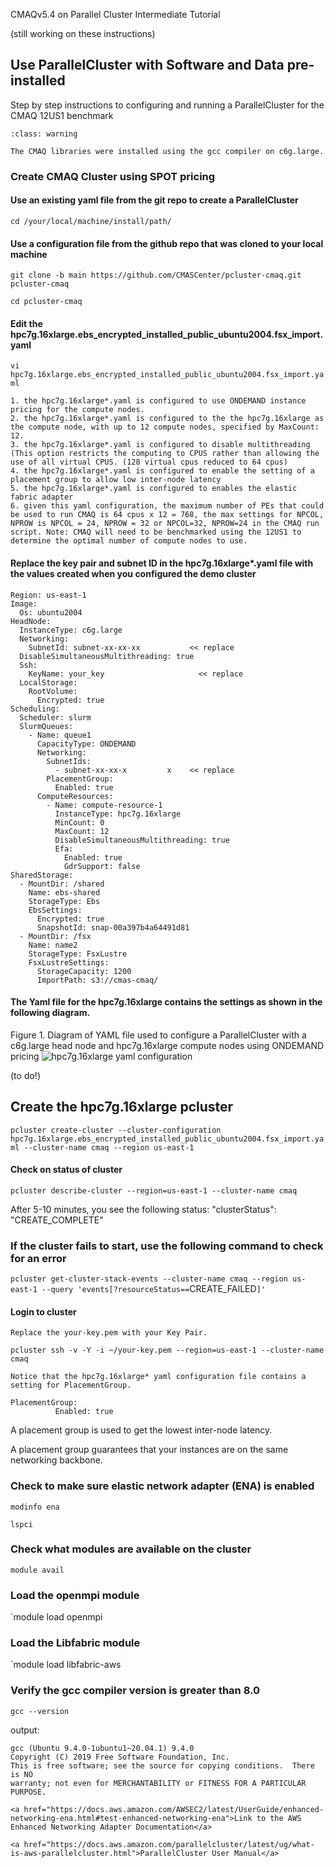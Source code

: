 CMAQv5.4 on Parallel Cluster Intermediate Tutorial

(still working on these instructions)

## Use ParallelCluster with Software and Data pre-installed

Step by step instructions to configuring and running a ParallelCluster for the CMAQ 12US1 benchmark 

```{admonition} Notice
:class: warning

The CMAQ libraries were installed using the gcc compiler on c6g.large.

```


### Create CMAQ Cluster using SPOT pricing

#### Use an existing yaml file from the git repo to create a ParallelCluster

`cd /your/local/machine/install/path/`

#### Use a configuration file from the github repo that was cloned to your local machine

`git clone -b main https://github.com/CMASCenter/pcluster-cmaq.git pcluster-cmaq`


`cd pcluster-cmaq`

####  Edit the hpc7g.16xlarge.ebs_encrypted_installed_public_ubuntu2004.fsx_import.yaml

`vi hpc7g.16xlarge.ebs_encrypted_installed_public_ubuntu2004.fsx_import.yaml`

```{note}
1. the hpc7g.16xlarge*.yaml is configured to use ONDEMAND instance pricing for the compute nodes.
2. the hpc7g.16xlarge*.yaml is configured to the the hpc7g.16xlarge as the compute node, with up to 12 compute nodes, specified by MaxCount: 12.
3. the hpc7g.16xlarge*.yaml is configured to disable multithreading (This option restricts the computing to CPUS rather than allowing the use of all virtual CPUS. (128 virtual cpus reduced to 64 cpus)
4. the hpc7g.16xlarge*.yaml is configured to enable the setting of a placement group to allow low inter-node latency
5. the hpc7g.16xlarge*.yaml is configured to enables the elastic fabric adapter
6. given this yaml configuration, the maximum number of PEs that could be used to run CMAQ is 64 cpus x 12 = 768, the max settings for NPCOL, NPROW is NPCOL = 24, NPROW = 32 or NPCOL=32, NPROW=24 in the CMAQ run script. Note: CMAQ will need to be benchmarked using the 12US1 to determine the optimal number of compute nodes to use.
```

#### Replace the key pair and subnet ID in the hpc7g.16xlarge*.yaml file with the values created when you configured the demo cluster

```
Region: us-east-1
Image:
  Os: ubuntu2004
HeadNode:
  InstanceType: c6g.large
  Networking:
    SubnetId: subnet-xx-xx-xx           << replace
  DisableSimultaneousMultithreading: true
  Ssh:
    KeyName: your_key                     << replace
  LocalStorage:
    RootVolume:
      Encrypted: true
Scheduling:
  Scheduler: slurm
  SlurmQueues:
    - Name: queue1
      CapacityType: ONDEMAND 
      Networking:
        SubnetIds:
          - subnet-xx-xx-x         x    << replace
        PlacementGroup:
          Enabled: true
      ComputeResources:
        - Name: compute-resource-1
          InstanceType: hpc7g.16xlarge
          MinCount: 0
          MaxCount: 12
          DisableSimultaneousMultithreading: true
          Efa:
            Enabled: true
            GdrSupport: false
SharedStorage:
  - MountDir: /shared
    Name: ebs-shared
    StorageType: Ebs
    EbsSettings:
      Encrypted: true
      SnapshotId: snap-00a397b4a64491d81
  - MountDir: /fsx
    Name: name2
    StorageType: FsxLustre
    FsxLustreSettings:
      StorageCapacity: 1200
      ImportPath: s3://cmas-cmaq/
```

#### The Yaml file for the hpc7g.16xlarge contains the settings as shown in the following diagram.

Figure 1. Diagram of YAML file used to configure a ParallelCluster with a c6g.large head node and hpc7g.16xlarge compute nodes using ONDEMAND pricing
![hpc7g.16xlarge yaml configuration](../../yml_plots/hpc7g.16xlarge.png)

(to do!)


## Create the hpc7g.16xlarge pcluster

`pcluster create-cluster --cluster-configuration hpc7g.16xlarge.ebs_encrypted_installed_public_ubuntu2004.fsx_import.yaml --cluster-name cmaq --region us-east-1`

#### Check on status of cluster

`pcluster describe-cluster --region=us-east-1 --cluster-name cmaq`


After 5-10 minutes, you see the following status: "clusterStatus": "CREATE_COMPLETE"

### If the cluster fails to start, use the following command to check for an error

`pcluster get-cluster-stack-events --cluster-name cmaq --region us-east-1 --query 'events[?resourceStatus==`CREATE_FAILED`]'`

#### Login to cluster
```{note}
Replace the your-key.pem with your Key Pair.
```

`pcluster ssh -v -Y -i ~/your-key.pem --region=us-east-1 --cluster-name cmaq`

```{note}
Notice that the hpc7g.16xlarge* yaml configuration file contains a setting for PlacementGroup.
```

```
PlacementGroup:
          Enabled: true
```
 
A placement group is used to get the lowest inter-node latency. 

A placement group guarantees that your instances are on the same networking backbone. 

### Check to make sure elastic network adapter (ENA) is enabled

`modinfo ena`

`lspci`

### Check what modules are available on the cluster

`module avail`

### Load the openmpi module

`module load openmpi

### Load the Libfabric module

`module load libfabric-aws

### Verify the gcc compiler version is greater than 8.0

`gcc --version`

output:

```
gcc (Ubuntu 9.4.0-1ubuntu1~20.04.1) 9.4.0
Copyright (C) 2019 Free Software Foundation, Inc.
This is free software; see the source for copying conditions.  There is NO
warranty; not even for MERCHANTABILITY or FITNESS FOR A PARTICULAR PURPOSE.

```

```{seealso}
<a href="https://docs.aws.amazon.com/AWSEC2/latest/UserGuide/enhanced-networking-ena.html#test-enhanced-networking-ena">Link to the AWS Enhanced Networking Adapter Documentation</a>
```

```{seealso}
<a href="https://docs.aws.amazon.com/parallelcluster/latest/ug/what-is-aws-parallelcluster.html">ParallelCluster User Manual</a>
```
